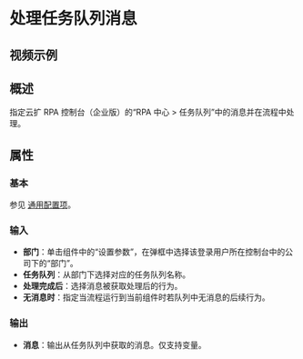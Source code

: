 # 处理任务队列消息

## 视频示例

## 概述

指定云扩 RPA 控制台（企业版）的“RPA 中心 > 任务队列”中的消息并在流程中处理。

## 属性

### 基本

参见 [通用配置项](../../Appendix/CommonConfigurationItems.md)。

### 输入

- **部门**：单击组件中的“设置参数”，在弹框中选择该登录用户所在控制台中的公司下的“部门”。
- **任务队列**：从部门下选择对应的任务队列名称。
- **处理完成后**：选择消息被获取处理后的行为。
- **无消息时**：指定当流程运行到当前组件时若队列中无消息的后续行为。

### 输出

- **消息**：输出从任务队列中获取的消息。仅支持变量。
